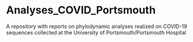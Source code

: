 # Analyses_COVID_Portsmouth
A repository with reports on phylodynamic analyses realized on COVID-19 sequences collected at the University of Portsmouth/Portsmouth Hospital
